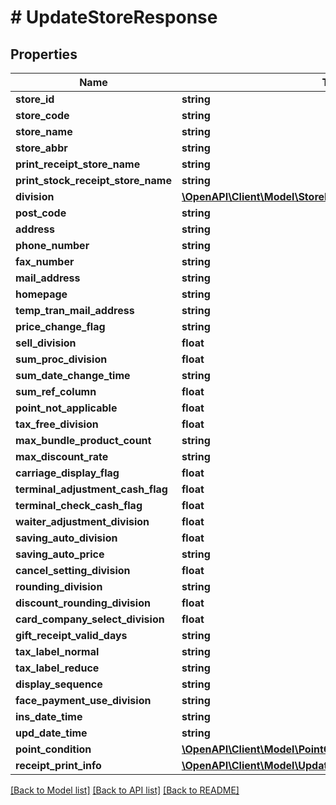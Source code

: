 # # UpdateStoreResponse

## Properties

Name | Type | Description | Notes
------------ | ------------- | ------------- | -------------
**store_id** | **string** |  |
**store_code** | **string** |  | [optional]
**store_name** | **string** |  | [optional]
**store_abbr** | **string** |  | [optional]
**print_receipt_store_name** | **string** |  | [optional]
**print_stock_receipt_store_name** | **string** |  | [optional]
**division** | [**\OpenAPI\Client\Model\StoreDivision**](StoreDivision.md) |  |
**post_code** | **string** |  | [optional]
**address** | **string** |  | [optional]
**phone_number** | **string** |  | [optional]
**fax_number** | **string** |  | [optional]
**mail_address** | **string** |  | [optional]
**homepage** | **string** |  | [optional]
**temp_tran_mail_address** | **string** |  | [optional]
**price_change_flag** | **string** |  | [optional]
**sell_division** | **float** |  | [optional]
**sum_proc_division** | **float** |  | [optional]
**sum_date_change_time** | **string** |  | [optional]
**sum_ref_column** | **float** |  | [optional]
**point_not_applicable** | **float** |  | [optional]
**tax_free_division** | **float** |  | [optional]
**max_bundle_product_count** | **string** |  | [optional]
**max_discount_rate** | **string** |  | [optional]
**carriage_display_flag** | **float** |  | [optional]
**terminal_adjustment_cash_flag** | **float** |  | [optional]
**terminal_check_cash_flag** | **float** |  | [optional]
**waiter_adjustment_division** | **float** |  | [optional]
**saving_auto_division** | **float** |  | [optional]
**saving_auto_price** | **string** |  | [optional]
**cancel_setting_division** | **float** |  | [optional]
**rounding_division** | **string** |  | [optional]
**discount_rounding_division** | **float** |  | [optional]
**card_company_select_division** | **float** |  | [optional]
**gift_receipt_valid_days** | **string** |  | [optional]
**tax_label_normal** | **string** |  | [optional]
**tax_label_reduce** | **string** |  | [optional]
**display_sequence** | **string** |  | [optional]
**face_payment_use_division** | **string** |  | [optional]
**ins_date_time** | **string** |  | [optional]
**upd_date_time** | **string** |  | [optional]
**point_condition** | [**\OpenAPI\Client\Model\PointCondition**](PointCondition.md) |  | [optional]
**receipt_print_info** | [**\OpenAPI\Client\Model\UpdateStoreResponseReceiptPrintInfo**](UpdateStoreResponseReceiptPrintInfo.md) |  | [optional]

[[Back to Model list]](../../README.md#models) [[Back to API list]](../../README.md#endpoints) [[Back to README]](../../README.md)
